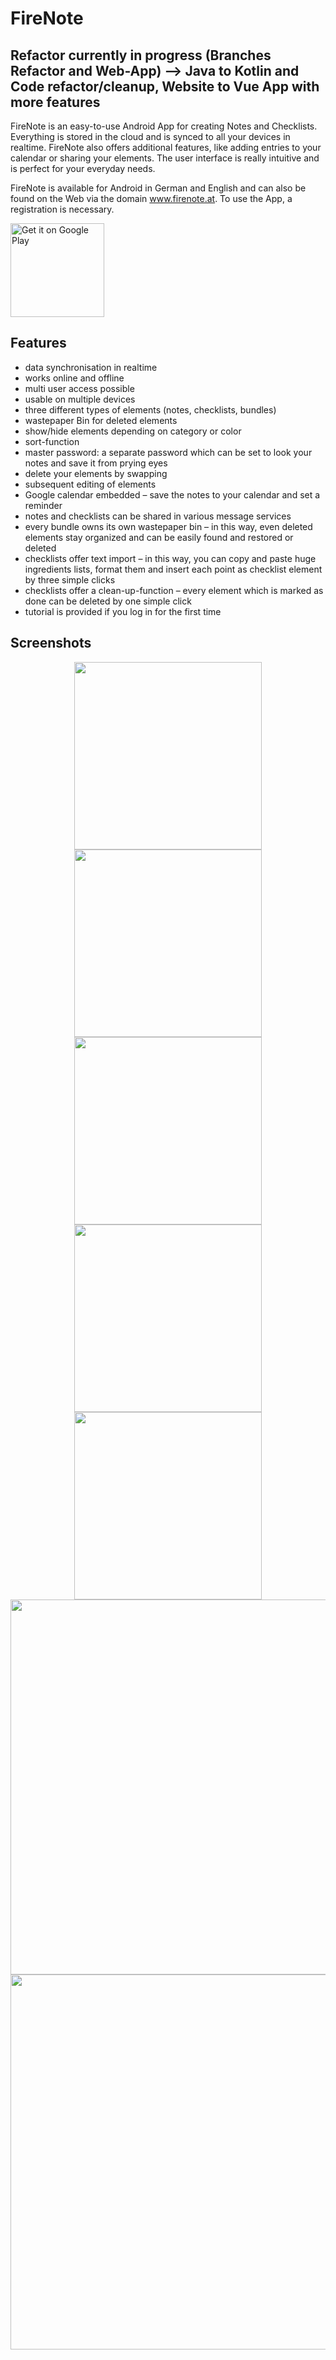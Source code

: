 # FireNote

<h2>Refactor currently in progress (Branches <strong>Refactor</strong> and <strong>Web-App</strong>) --> Java to Kotlin and Code refactor/cleanup, Website to Vue App with more features</h1>

FireNote is an easy-to-use Android App for creating Notes and Checklists. Everything is stored in the cloud and is synced to all your devices in realtime. FireNote also offers additional features, like adding entries to your calendar or sharing your elements. The user interface is really intuitive and is perfect for your everyday needs. 

FireNote is available for Android in German and English and can also be found on the Web via the domain <a href="https://www.firenote.at">www.firenote.at</a>. To use the App, a registration is necessary.

<a href='https://play.google.com/store/apps/details?id=com.sunilson.firenote&hl=en&pcampaignid=MKT-Other-global-all-co-prtnr-py-PartBadge-Mar2515-1'><img width="150" alt='Get it on Google Play' src='https://play.google.com/intl/en_us/badges/images/generic/en_badge_web_generic.png'/></a>

## Features

*	data synchronisation in realtime 
*	works online and offline
*	multi user access possible 
*	usable on multiple devices 
*	three different types of elements (notes, checklists, bundles)
*	wastepaper Bin for deleted elements 
*	show/hide elements depending on category or color 
*	sort-function
*	master password: a separate password which can be set to look your notes and save it from prying eyes 
*	delete your elements by swapping 
*	subsequent editing of elements 
*	Google calendar embedded – save the notes to your calendar and set a reminder
*	notes and checklists can be shared in various message services
*	every bundle owns its own wastepaper bin – in this way, even deleted elements stay organized and can be easily found and restored or deleted
*	checklists offer text import – in this way, you can copy and paste huge ingredients lists, format them and insert each point as checklist element by three simple clicks
*	checklists offer a clean-up-function – every element which is marked as done can be deleted by one simple click 
*	tutorial is provided if you log in for the first time 

## Screenshots

<div align="center">
<img src="http://i.imgur.com/zmdAOsC.png" width="300">
<img src="http://i.imgur.com/RLGO0Tm.png" width="300">
<img src="http://i.imgur.com/caOEwE0.png" width="300">
<img src="http://i.imgur.com/mRb80kq.png" width="300">
<img src="http://i.imgur.com/sJU5xxn.png" width="300">
  <img src="https://i.imgur.com/L6AHTcl.jpg" width="600">
  <img src="https://i.imgur.com/1cZsHSZ.jpg" width="600">
</div>
